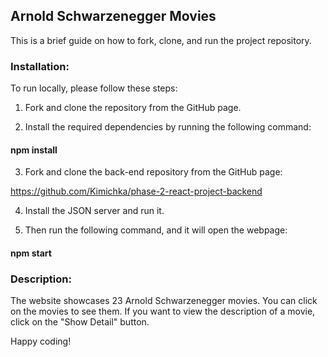 ## Arnold Schwarzenegger Movies

This is a brief guide on how to fork, clone, and run the project repository.

### Installation:

To run locally, please follow these steps:


1. Fork and clone the repository from the GitHub page.

2. Install the required dependencies by running the following command:

#### npm install

3. Fork and clone the back-end repository from the GitHub page:

https://github.com/Kimichka/phase-2-react-project-backend

4. Install the JSON server and run it.

5. Then run the following command, and it will open the webpage:

#### npm start

### Description:

The website showcases 23 Arnold Schwarzenegger movies. You can click on the movies to see them. If you want to view the description of a movie, click on the "Show Detail" button.

Happy coding!